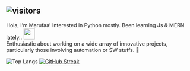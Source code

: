 ## ![visitors](https://visitor-badge.laobi.icu/badge?page_id=pyDev-marufa&right_color=Chocolate) 


Hola, I’m Marufaa! Interested in Python mostly. Been learning Js & MERN lately..  <img src="https://media.giphy.com/media/WUlplcMpOCEmTGBtBW/giphy.gif" width="30">  <br>
Enthusiastic about working on a wide array of innovative projects, particularly those involving automation or SW stuffs. 💫


  
![Top Langs](https://github-readme-stats.vercel.app/api/top-langs/?username=pyDev-marufa&layout=compact)   [![GitHub Streak](https://github-readme-streak-stats.herokuapp.com?user=pyDev-marufa&theme=darcula&hide_border=true&type=png&background=FFFFFF00)](https://git.io/streak-stats)

<!---!
pyDev-marufa/pyDev-marufa is a ✨ special ✨ repository because its `README.md` (this file) appears on your GitHub profile.
You can click the Preview link to take a look at your changes.
--->

